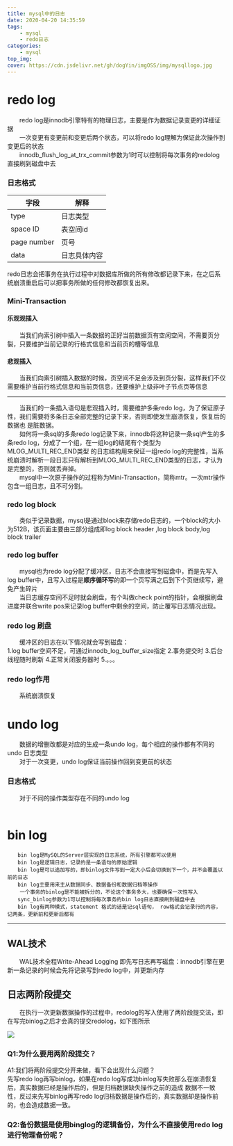 ```yaml
---
title: mysql中的日志
date: 2020-04-20 14:35:59
tags:
    - mysql
    - redo日志
categories:
    - mysql
top_img:
cover: https://cdn.jsdelivr.net/gh/dogYin/imgOSS/img/mysqllogo.jpg
---
```


<h1>redo log</h1>

　　redo log是innodb引擎特有的物理日志，主要是作为数据记录变更的详细证据<br/>
　　一次变更有变更前和变更后两个状态，可以将redo log理解为保证此次操作到变更后的状态<br/>
　　innodb_flush_log_at_trx_commit参数为1时可以控制将每次事务的redolog直接刷到磁盘中去 
<h3>日志格式</h3>

字段|解释
---|---
type|日志类型 
space ID |表空间id
page number |页号
data |日志具体内容

redo日志会把事务在执行过程中对数据库所做的所有修改都记录下来，在之后系统崩溃重启后可以把事务所做的任何修改都恢复出来。 

<h3>Mini-Transaction</h3>

<h4>乐观观插入</h4>

　　当我们向索引树中插入一条数据的正好当前数据页有空闲空间，不需要页分裂，只要维护当前记录的行格式信息和当前页的槽等信息

<h4>悲观插入</h4>

　　当我们向索引树插入数据的时候，页空间不足会涉及到页分裂，这样我们不仅需要维护当前行格式信息和当前页信息，还要维护上级非叶子节点页等信息
<hr/>
　　当我们的一条插入语句是悲观插入时，需要维护多条redo log，为了保证原子性，我们需要将多条日志全部完整的记录下来，否则即使发生崩溃恢复，恢复后的数据也
是脏数据。<br/>
　　如何将一条sql的多条redo log记录下来，innodb将这种记录一条sql产生的多条redo log，分成了一个组，在一组log的结尾有个类型为MLOG_MULTI_REC_END类型
的日志结构用来保证一组redo log的完整性，当系统崩溃时解析一段日志只有解析到MLOG_MULTI_REC_END类型的日志，才认为是完整的，否则就丢弃掉。<br/>
　　mysql中一次原子操作的过程称为Mini-Transaction，简称mtr。一次mtr操作包含一组日志，且不可分割。

<h3>redo log block</h3>

　　类似于记录数据，mysql是通过block来存储redo日志的，一个block的大小为512B，该页面主要由三部分组成即log block header ,log block body,log block trailer

<h3>redo log buffer</h3>

　　mysql也为redo log分配了缓冲区，日志不会直接写到磁盘中，而是先写入log buffer中，且写入过程是<b>顺序循环写</b>的即一个页写满之后到下个页继续写，避免产生碎片<br/>
　　当日志缓存空间不足时就会刷盘，有个叫做check point的指针，会根据刷盘进度并联合write pos来记录log buffer中剩余的空间，防止覆写日志情况出现。
<h3>redo log 刷盘</h3>

　　缓冲区的日志在以下情况就会写到磁盘：<br/>
    1.log buffer空间不足，可通过innodb_log_buffer_size指定
    2.事务提交时
    3.后台线程随时刷新
    4.正常关闭服务器时
    5.。。。
    
<h3>redo log作用</h3>

　　系统崩溃恢复

<h1>undo log</h1>

　　数据的增删改都是对应的生成一条undo log，每个相应的操作都有不同的undo 日志类型<br/>
　　对于一次变更，undo log保证当前操作回到变更前的状态

<h3>日志格式</h3>

　　对于不同的操作类型存在不同的undo log<br/>
　　　　　
    
    
<h1>bin log</h1>

    　　bin log是MySQL的Server层实现的日志系统，所有引擎都可以使用
    　　bin log是逻辑日志，记录的是一条语句的原始逻辑
    　　bin log是可以追加写的，即binlog文件写到一定大小后会切换到下一个，并不会覆盖以前的日志
    　　bin log主要用来主从数据同步、数据备份和数据归档等操作
        一个事务的binlog是不能被拆分的，不论这个事务多大，也要确保一次性写入
    　　sync_binlog参数为1可以控制将每次事务的bin log日志直接刷到磁盘中去
    　　bin log有两种模式，statement 格式的话是记sql语句， row格式会记录行的内容，记两条，更新前和更新后都有

<hr/>
<h2>WAL技术</h2>
　　WAL技术全程Write-Ahead Logging 即先写日志再写磁盘：innodb引擎在更新一条记录的时候会先将记录写到redo log中，并更新内存
<h2>日志两阶段提交</h2>
　　在执行一次更新数据操作的过程中，redolog的写入使用了两阶段提交法，即在写完binlog之后才会真的提交redolog，如下图所示

![](https://cdn.jsdelivr.net/gh/dogYin/imgOSS/img/更新语句执行流程.PNG)

<h3>Q1:为什么要用两阶段提交？</h3>
A1:我们将两阶段提交分开来做，看下会出现什么问题？<br/>
先写redo log再写binlog，如果在redo log写成功binlog写失败那么在崩溃恢复后，真实数据已经是操作后的，但是归档数据缺失操作之前的造成
数据不一致性，反过来先写binlog再写redo log归档数据是操作后的，真实数据却是操作前的，也会造成数据一致。
<h3>Q2:备份数据是使用binglog的逻辑备份，为什么不直接使用redo log进行物理备份呢？</h3>